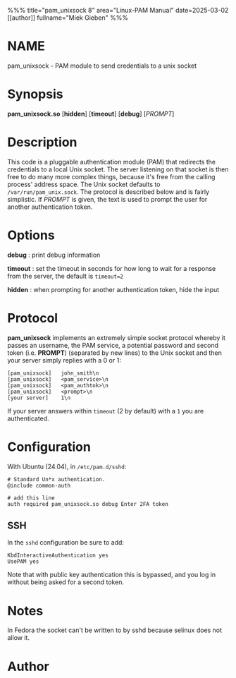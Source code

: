 %%%
title="pam_unixsock 8"
area="Linux-PAM Manual"
date=2025-03-02
[[author]]
fullname="Miek Gieben"
%%%

# NAME

pam_unixsock - PAM module to send credentials to a unix socket

# Synopsis

**pam_unixsock.so** [**hidden**] [**timeout**] [**debug**] [*PROMPT*]

# Description

This code is a pluggable authentication module (PAM) that redirects the credentials to a local Unix
socket. The server listening on that socket is then free to do many more complex things, because
it's free from the calling process' address space. The Unix socket defaults to
`/var/run/pam_unix.sock`. The protocol is described below and is fairly simplistic. If *PROMPT* is
given, the text is used to prompt the user for another authentication token.

# Options

**debug**
:  print debug information

**timeout**
:  set the timeout in seconds for how long to wait for a response from the server, the default is
   `timeout=2`

**hidden**
:  when prompting for another authentication token, hide the input


# Protocol

**pam_unixsock** implements an extremely simple socket protocol whereby it passes an username, the
PAM service, a potential password and second token (i.e. **PROMPT**) (separated by new lines) to the
Unix socket and then your server simply replies with a 0 or 1:

    [pam_unixsock]   john_smith\n
    [pam_unixsock]   <pam_service>\n
    [pam_unixsock]   <pam_authtok>\n
    [pam_unixsock]   <prompt>\n
    [your server]    1\n

If your server answers within `timeout` (2 by default) with a `1` you are authenticated.

# Configuration

With Ubuntu (24.04), in `/etc/pam.d/sshd`:

    # Standard Un*x authentication.
    @include common-auth

    # add this line
    auth required pam_unixsock.so debug Enter 2FA token

## SSH

In the `sshd` configuration be sure to add:

~~~
KbdInteractiveAuthentication yes
UsePAM yes
~~~

Note that with public key authentication this is bypassed, and you log in without being asked for a
second token.

# Notes

In Fedora the socket can't be written to by sshd because selinux does not allow it.

# Author
